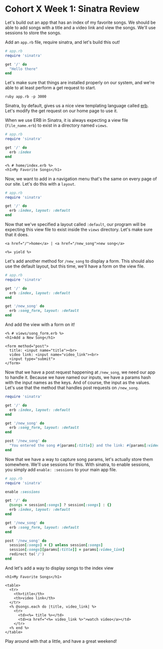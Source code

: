 # Cohort X Week 1: Sinatra Review
Let's build out an app that has an index of my favorite songs. We should be able to add songs with a title and a video link and view the songs. We'll use sessions to store the songs.  
  
Add an `app.rb` file, require sinatra, and let's build this out!
```ruby
# app.rb
require 'sinatra'

get '/' do
  "Hello there"
end
```
Let's make sure that things are installed properly on our system, and we're able to at least perform a get request to start.
```
ruby app.rb -p 3000
```
Sinatra, by default, gives us a nice view templating language called [erb](http://ruby-doc.org/stdlib-2.2.3/libdoc/erb/rdoc/ERB.html). Let's modify the get request on our home page to use it.  
  
When we use ERB in Sinatra, it is always expecting a view file (`file_name.erb`) to exist in a directory named `views`.  
```ruby
# app.rb
require 'sinatra'

get '/' do
  erb :index
end
```

```erb
<% # home/index.erb %>
<h1>My Favorite Songs</h1>
```
Now, we want to add in a navigation menu that's the same on every page of our site. Let's do this with a `layout`.
```ruby
# app.rb
require 'sinatra'

get '/' do
  erb :index, layout: :default
end
```
Now that we've specified a layout called `:default`, our program will be expecting this view file to exist inside the `views` directory. Let's make sure that it does.
```erb
<a href="/">home</a> | <a href="/new_song">new song</a>

<%= yield %>
```
Let's add another method for `/new_song` to display a form. This should also use the default layout, but this time, we'll have a form on the view file.
```ruby
# app.rb
require 'sinatra'

get '/' do
  erb :index, layout: :default
end

get '/new_song' do
  erb :song_form, layout: :default
end
```
And add the view with a form on it!
```erb
<% # views/song_form.erb %>
<h1>Add a New Song</h1>

<form method="post">
  title: <input name="title"><br>
  video link: <input name="video_link"><br>
  <input type="submit">
</form>
```
Now that we have a post request happening at `/new_song`, we need our app to handle it. Because we have named our inputs, we have a params hash with the input names as the keys. And of course, the input as the values. Let's use that the method that handles post requests on `/new_song`.
```ruby
require 'sinatra'

get '/' do
  erb :index, layout: :default
end

get '/new_song' do
  erb :song_form, layout: :default
end

post '/new_song' do
  "You entered the song #{params[:title]} and the link: #{params[:video_link]}"
end
```
Now that we have a way to capture song params, let's actually store them somewhere. We'll use sessions for this. With sinatra, to enable sessions, you simply add `enable: :sessions` to your main app file.

```ruby
# app.rb
require 'sinatra'

enable :sessions

get '/' do
  @songs = session[:songs] ? session[:songs] : {}
  erb :index, layout: :default
end

get '/new_song' do
  erb :song_form, layout: :default
end

post '/new_song' do
  session[:songs] = {} unless session[:songs]
  session[:songs][params[:title]] = params[:video_link]
  redirect to('/')
end
```
And let's add a way to display songs to the index view
```erb
<h1>My Favorite Songs</h1>

<table>
  <tr>
    <th>title</th>
    <th>video link</th>
  </tr>
  <% @songs.each do |title, video_link| %>
    <tr>
      <td><%= title %></td>
      <td><a href="<%= video_link %>">watch video</a></td>
    </tr>
  <% end %>
</table>
```
Play around with that a little, and have a great weekend!
